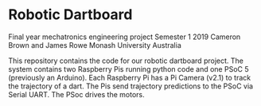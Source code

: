 # Robotic Dartboard
Final year mechatronics engineering project
Semester 1 2019
Cameron Brown and James Rowe
Monash University Australia

This repository contains the code for our robotic dartboard project.
The system contains two Raspberry Pis running python code and one PSoC 5 (previously an Arduino).
Each Raspberry Pi has a Pi Camera (v2.1) to track the trajectory of a dart.
The Pis send trajectory predictions to the PSoC via Serial UART.
The PSoc drives the motors.
